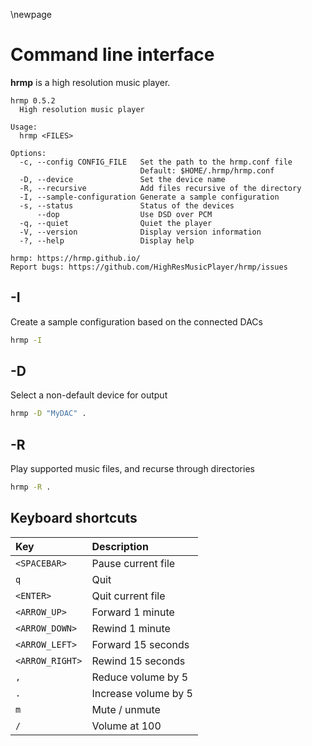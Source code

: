\newpage

# Command line interface

**hrmp** is a high resolution music player.

```
hrmp 0.5.2
  High resolution music player

Usage:
  hrmp <FILES>

Options:
  -c, --config CONFIG_FILE   Set the path to the hrmp.conf file
                             Default: $HOME/.hrmp/hrmp.conf
  -D, --device               Set the device name
  -R, --recursive            Add files recursive of the directory
  -I, --sample-configuration Generate a sample configuration
  -s, --status               Status of the devices
      --dop                  Use DSD over PCM
  -q, --quiet                Quiet the player
  -V, --version              Display version information
  -?, --help                 Display help

hrmp: https://hrmp.github.io/
Report bugs: https://github.com/HighResMusicPlayer/hrmp/issues
```

## -I

Create a sample configuration based on the connected DACs


```sh
hrmp -I
```

## -D

Select a non-default device for output

```sh
hrmp -D "MyDAC" .
```

## -R

Play supported music files, and recurse through directories

```sh
hrmp -R .
```

## Keyboard shortcuts

| Key             | Description          |
| :-------------- | :------------------- |
| `<SPACEBAR>`    | Pause current file   |
| `q`             | Quit                 |
| `<ENTER>`       | Quit current file    |
| `<ARROW_UP>`    | Forward 1 minute     |
| `<ARROW_DOWN>`  | Rewind 1 minute      |
| `<ARROW_LEFT>`  | Forward 15 seconds   |
| `<ARROW_RIGHT>` | Rewind 15 seconds    |
| `,`             | Reduce volume by 5   |
| `.`             | Increase volume by 5 |
| `m`             | Mute / unmute        |
| `/`             | Volume at 100        |

